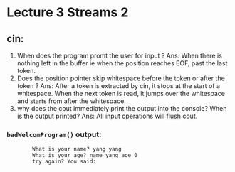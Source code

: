 # Lecture 3 Streams 2
## cin:
1. When does the program promt the user for input ?
    Ans: When there is nothing left in the buffer ie when the position reaches EOF, past the last token. 
2. Does the position pointer skip whitespace before the token or after the token ?
    Ans: After a token is extracted by cin, it stops at the start of a whitespace. When the next token is read, it jumps over the whitespace and starts from after the whitespace.
3. why does the cout immediately print the output into the console? When is the output printed?
    Ans: All input operations will [flush](https://stackoverflow.com/questions/14105650/how-does-stdflush-work/14107357#14107357) cout. 


### `badWelcomProgram()` output:
            What is your name? yang yang
            What is your age? name yang age 0
            try again? You said:

